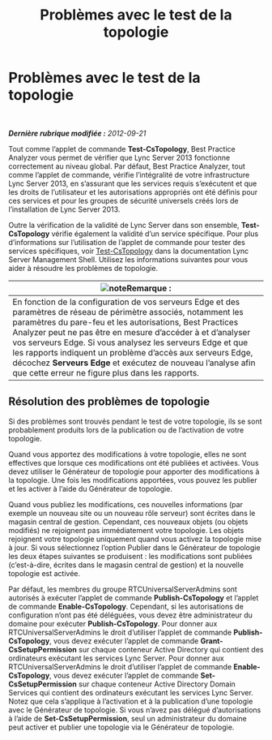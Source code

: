﻿---
title: Problèmes avec le test de la topologie
TOCTitle: Problèmes avec le test de la topologie
ms:assetid: 821e8916-7b5d-4f64-8fb0-e5cc392ec1bb
ms:mtpsurl: https://technet.microsoft.com/fr-fr/library/JJ205045(v=OCS.15)
ms:contentKeyID: 49297905
ms.date: 05/20/2016
mtps_version: v=OCS.15
ms.translationtype: HT
---

# Problèmes avec le test de la topologie

 

_**Dernière rubrique modifiée :** 2012-09-21_

Tout comme l’applet de commande **Test-CsTopology**, Best Practice Analyzer vous permet de vérifier que Lync Server 2013 fonctionne correctement au niveau global. Par défaut, Best Practice Analyzer, tout comme l’applet de commande, vérifie l’intégralité de votre infrastructure Lync Server 2013, en s’assurant que les services requis s’exécutent et que les droits de l’utilisateur et les autorisations appropriés ont été définis pour ces services et pour les groupes de sécurité universels créés lors de l’installation de Lync Server 2013.

Outre la vérification de la validité de Lync Server dans son ensemble, **Test-CsTopology** vérifie également la validité d’un service spécifique. Pour plus d’informations sur l’utilisation de l’applet de commande pour tester des services spécifiques, voir [Test-CsTopology](https://docs.microsoft.com/en-us/powershell/module/skype/Test-CsTopology) dans la documentation Lync Server Management Shell. Utilisez les informations suivantes pour vous aider à résoudre les problèmes de topologie.

<table>
<thead>
<tr class="header">
<th><img src="images/Gg398920.note(OCS.15).gif" title="note" alt="note" />Remarque :</th>
</tr>
</thead>
<tbody>
<tr class="odd">
<td>En fonction de la configuration de vos serveurs Edge et des paramètres de réseau de périmètre associés, notamment les paramètres du pare-feu et les autorisations, Best Practices Analyzer peut ne pas être en mesure d’accéder à et d’analyser vos serveurs Edge. Si vous analysez les serveurs Edge et que les rapports indiquent un problème d’accès aux serveurs Edge, décochez <strong>Serveurs Edge</strong> et exécutez de nouveau l’analyse afin que cette erreur ne figure plus dans les rapports.</td>
</tr>
</tbody>
</table>


## Résolution des problèmes de topologie

Si des problèmes sont trouvés pendant le test de votre topologie, ils se sont probablement produits lors de la publication ou de l’activation de votre topologie.

Quand vous apportez des modifications à votre topologie, elles ne sont effectives que lorsque ces modifications ont été publiées et activées. Vous devez utiliser le Générateur de topologie pour apporter des modifications à la topologie. Une fois les modifications apportées, vous pouvez les publier et les activer à l’aide du Générateur de topologie.

Quand vous publiez les modifications, ces nouvelles informations (par exemple un nouveau site ou un nouveau rôle serveur) sont écrites dans le magasin central de gestion. Cependant, ces nouveaux objets (ou objets modifiés) ne rejoignent pas immédiatement votre topologie. Les objets rejoignent votre topologie uniquement quand vous activez la topologie mise à jour. Si vous sélectionnez l’option Publier dans le Générateur de topologie les deux étapes suivantes se produisent : les modifications sont publiées (c’est-à-dire, écrites dans le magasin central de gestion) et la nouvelle topologie est activée.

Par défaut, les membres du groupe RTCUniversalServerAdmins sont autorisés à exécuter l’applet de commande **Publish-CsTopology** et l’applet de commande **Enable-CsTopology**. Cependant, si les autorisations de configuration n’ont pas été déléguées, vous devez être administrateur du domaine pour exécuter **Publish-CsTopology**. Pour donner aux RTCUniversalServerAdmins le droit d’utiliser l’applet de commande **Publish-CsTopology**, vous devez exécuter l’applet de commande **Grant-CsSetupPermission** sur chaque conteneur Active Directory qui contient des ordinateurs exécutant les services Lync Server. Pour donner aux RTCUniversalServerAdmins le droit d’utiliser l’applet de commande **Enable-CsTopology**, vous devez exécuter l’applet de commande **Set-CsSetupPermission** sur chaque conteneur Active Directory Domain Services qui contient des ordinateurs exécutant les services Lync Server. Notez que cela s’applique à l’activation et à la publication d’une topologie avec le Générateur de topologie. Si vous n’avez pas délégué d’autorisations à l’aide de **Set-CsSetupPermission**, seul un administrateur du domaine peut activer et publier une topologie via le Générateur de topologie.

